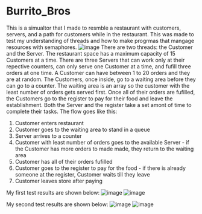 # Burrito_Bros
This is a simualtor that I made to resmble a restaurant with customers, servers, and a path for customers while in the restaurant. This was made to test my understanding
of threads and how to make progrmas that mangage resources with semaphores.
![image](https://user-images.githubusercontent.com/49008866/177898033-8723401d-4e7c-4962-9933-17a7f10e0ed6.png)
There are two threads: the Customer and the Server. The restaurant space has a maximum capacity of 15 Customers at a time. There are three Servers that can work only at their repective counters, can only serve one Customer at a time, and fufill three orders at one time. A Customer can have between 1 to 20 orders and they are at random. The Customers, once inside, go to a waiting area before they can go to a counter. The waiting area is an array so the customer with the least number of orders gets served first. Once all of their orders are fufilled, the Customers go to the register to pay for their food and leave the establishment. Both the Server and the register take a set amont of time to complete their tasks.
The flow goes like this:
  1) Customer enters restaurant
  2) Customer goes to the waiting area to stand in a queue
  3) Server arrives to a counter
  4) Customer with least number of orders goes to the available Server
    - if the Customer has more orders to made made, they return to the waiting area
  5) Customer has all of their orders fufilled
  6) Customer goes to the register to pay for the food
    - if there is already someone at the register, Customer waits till they leave
   7) Customer leaves store after paying
   
My first test results are shown below:
![image](https://user-images.githubusercontent.com/49008866/177901852-aa8ca76e-101a-4cc8-a5de-24c9dcaa36a7.png)
![image](https://user-images.githubusercontent.com/49008866/177901862-1c5b2028-805f-4e10-95fe-c679a7d92f8a.png)

My second test results are shown below:
![image](https://user-images.githubusercontent.com/49008866/177901887-906179ee-0bd1-47b6-bcca-31fb22272e3f.png)
![image](https://user-images.githubusercontent.com/49008866/177901911-8cdfcc0d-fc24-4d3a-b631-61a725ce5068.png)

  
